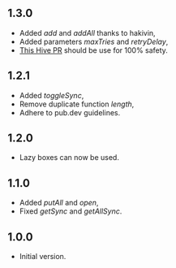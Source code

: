 ## 1.3.0
- Added _add_ and _addAll_ thanks to hakivin,
- Added parameters _maxTries_ and _retryDelay_,
- [This Hive PR](https://github.com/hivedb/hive/pull/1158) should be use for 100% safety.

## 1.2.1
- Added _toggleSync_,
- Remove duplicate function _length_,
- Adhere to pub.dev guidelines.

## 1.2.0
- Lazy boxes can now be used.

## 1.1.0
- Added _putAll_ and _open_,
- Fixed _getSync_ and _getAllSync_.

## 1.0.0

- Initial version.
